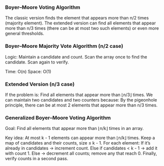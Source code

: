 ### Boyer–Moore Voting Algorithm
The classic version finds the element that appears more than n/2 times (majority element).
The extended version can find all elements that appear more than n/3 times (there can be at most two such elements) or even more general thresholds.

### Boyer–Moore Majority Vote Algorithm (n/2 case)
Logic:
Maintain a candidate and count.
Scan the array once to find the candidate.
Scan again to verify.

Time: O(n)
Space: O(1)

### Extended Version (n/3 case)
If the problem is:
Find all elements that appear more than ⌊n/3⌋ times.
We can maintain two candidates and two counters because:
By the pigeonhole principle, there can be at most 2 elements that appear more than n/3 times.


### Generalized Boyer–Moore Voting Algorithm
Goal:
Find all elements that appear more than ⌊n/k⌋ times in an array.

Key idea:
At most k - 1 elements can appear more than ⌊n/k⌋ times.
Keep a map of candidates and their counts, size ≤ k - 1.
For each element:
If it’s already in candidates → increment count.
Else if candidates < k - 1 → add it with count 1.
Else → decrement all counts; remove any that reach 0.
Finally, verify counts in a second pass.